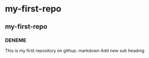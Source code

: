 # my-first-repo
## my-first-repo
<h3>DENEME</h3>
This is my first repository on githup.
markdown 
Add new sub headıng

